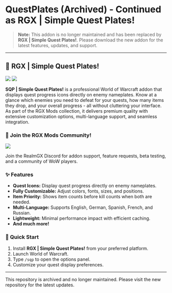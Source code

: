 # QuestPlates (Archived) - Continued as RGX | Simple Quest Plates!

> **Note:** This addon is no longer maintained and has been replaced by **RGX | Simple Quest Plates!**. Please download the new addon for the latest features, updates, and support.

---

## 🎯 RGX | Simple Quest Plates!

[![](https://img.shields.io/static/v1?label=CurseForge&message=Download&color=orange&logo=curseforge)](https://www.curseforge.com/wow/addons/rgx-simplequestplates)
[![](https://img.shields.io/static/v1?label=GitHub&message=Source&color=blue&logo=github)](https://github.com/DonnieDice/RGX_SimpleQuestPlates)

**SQP | Simple Quest Plates!** is a professional World of Warcraft addon that displays quest progress icons directly on enemy nameplates. Know at a glance which enemies you need to defeat for your quests, how many items they drop, and your overall progress - all without cluttering your interface. As part of the RGX Mods collection, it delivers premium quality with extensive customization options, multi-language support, and seamless integration.

### 🌟 Join the RGX Mods Community!

[![](https://img.shields.io/discord/806673994224107520?logo=discord&label=Discord)](https://discord.gg/realmgx)

Join the RealmGX Discord for addon support, feature requests, beta testing, and a community of WoW players.

### ✨ Features

*   **Quest Icons:** Display quest progress directly on enemy nameplates.
*   **Fully Customizable:** Adjust colors, fonts, sizes, and positions.
*   **Item Priority:** Shows item counts before kill counts when both are needed.
*   **Multi-Language:** Supports English, German, Spanish, French, and Russian.
*   **Lightweight:** Minimal performance impact with efficient caching.
*   **And much more!**

### 🚀 Quick Start

1.  Install **RGX | Simple Quest Plates!** from your preferred platform.
2.  Launch World of Warcraft.
3.  Type `/sqp` to open the options panel.
4.  Customize your quest display preferences.

---

This repository is archived and no longer maintained. Please visit the new repository for the latest updates.